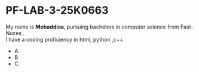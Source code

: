 # PF-LAB-3-25K0663
My name is **Mohaddisa**, pursuing bachelors in computer science from Fast-Nuces .
</br>
I have a coding proficiency in html, python ,c++.
</br>
-  A
-  B
-  C
